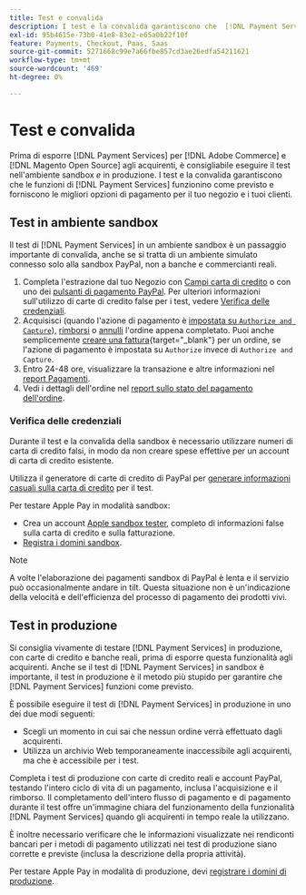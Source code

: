 ```yaml
---
title: Test e convalida
description: I test e la convalida garantiscono che  [!DNL Payment Services]  funzioni funzionino come previsto e forniscono le migliori opzioni di pagamento per i clienti
exl-id: 95b4615e-73b0-41e8-83e2-e65a0b22f10f
feature: Payments, Checkout, Paas, Saas
source-git-commit: 5271668c99e7a66fbe857cd3ae26edfa54211621
workflow-type: tm+mt
source-wordcount: '469'
ht-degree: 0%

---
```


# Test e convalida

Prima di esporre [!DNL Payment Services] per [!DNL Adobe Commerce] e [!DNL Magento Open Source] agli acquirenti, è consigliabile eseguire il test nell&#39;ambiente sandbox _e_ in produzione. I test e la convalida garantiscono che le funzioni di [!DNL Payment Services] funzionino come previsto e forniscono le migliori opzioni di pagamento per il tuo negozio e i tuoi clienti.

## Test in ambiente sandbox

Il test di [!DNL Payment Services] in un ambiente sandbox è un passaggio importante di convalida, anche se si tratta di un ambiente simulato connesso solo alla sandbox PayPal, non a banche e commercianti reali.

1. Completa l&#39;estrazione dal tuo Negozio con [Campi carta di credito](payments-options.md#credit-card-fields) o con uno dei [pulsanti di pagamento PayPal](payments-options.md#paypal-smart-buttons). Per ulteriori informazioni sull&#39;utilizzo di carte di credito false per i test, vedere [Verifica delle credenziali](#testing-credentials).
1. Acquisisci (quando l&#39;azione di pagamento è [impostata su `Authorize and Capture`](onboard.md#set-payment-services-as-payment-method)), [rimborsi](refunds.md) o [annulli](voids.md) l&#39;ordine appena completato. Puoi anche semplicemente [creare una fattura](https://experienceleague.adobe.com/it/docs/commerce-admin/stores-sales/order-management/invoices#create-an-invoice){target="_blank"} per un ordine, se l&#39;azione di pagamento è impostata su `Authorize` invece di `Authorize and Capture`.
1. Entro 24-48 ore, visualizzare la transazione e altre informazioni nel [report Pagamenti](payouts.md).
1. Vedi i dettagli dell&#39;ordine nel [report sullo stato del pagamento dell&#39;ordine](order-payment-status.md).

### Verifica delle credenziali

Durante il test e la convalida della sandbox è necessario utilizzare numeri di carta di credito falsi, in modo da non creare spese effettive per un account di carta di credito esistente.

Utilizza il generatore di carte di credito di PayPal per [generare informazioni casuali sulla carta di credito](https://www.paypal.com/us/smarthelp/article/where-can-i-find-test-credit-card-numbers-ts2157) per il test.

Per testare Apple Pay in modalità sandbox:

* Crea un account [Apple sandbox tester](https://developer.apple.com/apple-pay/sandbox-testing/#create-a-sandbox-tester-account), completo di informazioni false sulla carta di credito e sulla fatturazione.
* [Registra i domini sandbox](https://developer.paypal.com/docs/checkout/apm/apple-pay/#link-registeryoursandboxdomains).

>[!NOTE]
>
>A volte l&#39;elaborazione dei pagamenti sandbox di PayPal è lenta e il servizio può occasionalmente andare in tilt. Questa situazione non è un&#39;indicazione della velocità e dell&#39;efficienza del processo di pagamento dei prodotti vivi.

## Test in produzione

Si consiglia vivamente di testare [!DNL Payment Services] in produzione, con carte di credito e banche reali, prima di esporre questa funzionalità agli acquirenti. Anche se il test di [!DNL Payment Services] in sandbox è importante, il test in produzione è il metodo più stupido per garantire che [!DNL Payment Services] funzioni come previsto.

È possibile eseguire il test di [!DNL Payment Services] in produzione in uno dei due modi seguenti:

* Scegli un momento in cui sai che nessun ordine verrà effettuato dagli acquirenti.
* Utilizza un archivio Web temporaneamente inaccessibile agli acquirenti, ma che è accessibile per i test.

Completa i test di produzione con carte di credito reali e account PayPal, testando l&#39;intero ciclo di vita di un pagamento, inclusa l&#39;acquisizione e il rimborso. Il completamento dell&#39;intero flusso di pagamento e di pagamento durante il test offre un&#39;immagine chiara del funzionamento della funzionalità [!DNL Payment Services] quando gli acquirenti in tempo reale la utilizzano.

È inoltre necessario verificare che le informazioni visualizzate nei rendiconti bancari per i metodi di pagamento utilizzati nei test di produzione siano corrette e previste (inclusa la descrizione della propria attività).

Per testare Apple Pay in modalità di produzione, devi [registrare i domini di produzione](https://developer.paypal.com/docs/checkout/apm/apple-pay/#register-your-live-domain).

